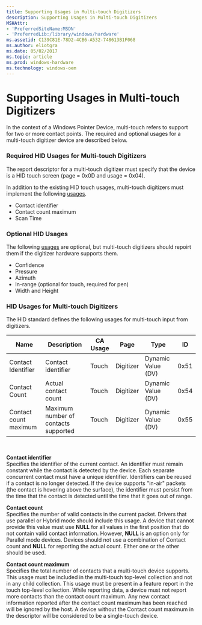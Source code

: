 ```yaml
---
title: Supporting Usages in Multi-touch Digitizers
description: Supporting Usages in Multi-touch Digitizers
MSHAttr:
- 'PreferredSiteName:MSDN'
- 'PreferredLib:/library/windows/hardware'
ms.assetid: C139C81E-78D2-4CB6-A532-748613B1F068
ms.author: eliotgra
ms.date: 05/02/2017
ms.topic: article
ms.prod: windows-hardware
ms.technology: windows-oem
---
```


# Supporting Usages in Multi-touch Digitizers


In the context of a Windows Pointer Device, multi-touch refers to support for two or more contact points. The required and optional usages for a multi-touch digitizer device are described below.

### <a href="" id="required-hid-usages"></a>Required HID Usages for Multi-touch Digitizers

The report descriptor for a multi-touch digitizer must specify that the device is a HID touch screen (page = 0x0D and usage = 0x04).

In addition to the existing HID touch usages, multi-touch digitizers must implement the following [usages](supporting-usages-in-digitizer-report-descriptors.md#required-hid-usages).

-   Contact identifier
-   Contact count maximum
-   Scan Time

### Optional HID Usages

The following [usages](supporting-usages-in-digitizer-report-descriptors.md#optional-hid-usages) are optional, but multi-touch digitizers should repoirt them if the digitizer hardware supports them.

-   Confidence
-   Pressure
-   Azimuth
-   In-range (optional for touch, required for pen)
-   Width and Height

### HID Usages for Multi-touch Digitizers

The HID standard defines the following usages for multi-touch input from digitizers.

| Name                  | Description                          | CA Usage | Page      | Type               | ID   |
|-----------------------|--------------------------------------|----------|-----------|--------------------|------|
| Contact Identifier    | Contact identifier                   | Touch    | Digitizer | Dynamic Value (DV) | 0x51 |
| Contact Count         | Actual contact count                 | Touch    | Digitizer | Dynamic Value (DV) | 0x54 |
| Contact count maximum | Maximum number of contacts supported | Touch    | Digitizer | Dynamic Value (DV) | 0x55 |

 

<a href="" id="-contact-identifier"></a> **Contact identifier**  
Specifies the identifier of the current contact. An identifier must remain constant while the contact is detected by the device. Each separate concurrent contact must have a unique identifier. Identifiers can be reused if a contact is no longer detected. If the device supports "in-air" packets (the contact is hovering above the surface), the identifier must persist from the time that the contact is detected until the time that it goes out of range.

<a href="" id="-contact-count"></a> **Contact count**  
Specifies the number of valid contacts in the current packet. Drivers that use parallel or Hybrid mode should include this usage. A device that cannot provide this value must use **NULL** for all values in the first position that do not contain valid contact information. However, **NULL** is an option only for Parallel mode devices. Devices should not use a combination of Contact count and **NULL** for reporting the actual count. Either one or the other should be used.

<a href="" id="-contact-count-maximum"></a> **Contact count maximum**  
Specifies the total number of contacts that a multi-touch device supports. This usage must be included in the multi-touch top-level collection and not in any child collection. This usage must be present in a feature report in the touch top-level collection. While reporting data, a device must not report more contacts than the contact count maximum. Any new contact information reported after the contact count maximum has been reached will be ignored by the host. A device without the Contact count maximum in the descriptor will be considered to be a single-touch device.

 

 






